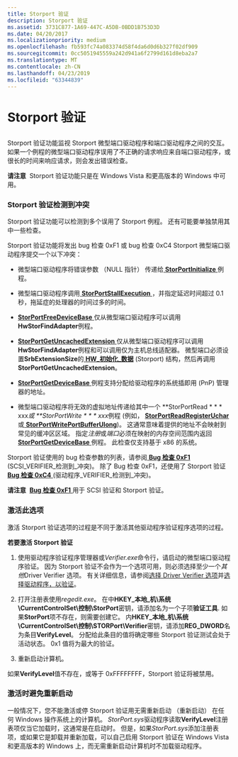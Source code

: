 ```yaml
---
title: Storport 验证
description: Storport 验证
ms.assetid: 3731C877-1A69-447C-A5DB-0BDD1B753D3D
ms.date: 04/20/2017
ms.localizationpriority: medium
ms.openlocfilehash: fb593fc74a083374d58f4da6d0d6b327f02df909
ms.sourcegitcommit: 0cc5051945559a242d941a6f2799d161d8eba2a7
ms.translationtype: MT
ms.contentlocale: zh-CN
ms.lasthandoff: 04/23/2019
ms.locfileid: "63344839"
---
```

# <a name="storport-verification"></a>Storport 验证


## <span id="ddk_storport_verification_tools"></span><span id="DDK_STORPORT_VERIFICATION_TOOLS"></span>


Storport 验证功能监视 Storport 微型端口驱动程序和端口驱动程序之间的交互。 如果一个例程的微型端口驱动程序误用了不正确的请求响应来自端口驱动程序，或很长的时间来响应请求，则会发出错误检查。

**请注意**  Storport 验证功能只是在 Windows Vista 和更高版本的 Windows 中可用。

 

### <a name="span-idviolationsdetectedbystorportverificationspanspan-idviolationsdetectedbystorportverificationspanviolations-detected-by-storport-verification"></a><span id="violations_detected_by_storport_verification"></span><span id="VIOLATIONS_DETECTED_BY_STORPORT_VERIFICATION"></span>Storport 验证检测到冲突

Storport 验证功能可以检测到多个误用了 Storport 例程。 还有可能要单独禁用其中一些检查。

Storport 验证功能将发出 bug 检查 0xF1 或 bug 检查 0xC4 Storport 微型端口驱动程序提交一个以下冲突：

-   微型端口驱动程序将错误参数 （NULL 指针） 传递给[ **StorPortInitialize** ](https://msdn.microsoft.com/library/windows/hardware/ff567108)例程。

-   微型端口驱动程序调用[ **StorPortStallExecution** ](https://msdn.microsoft.com/library/windows/hardware/ff567508) ，并指定延迟时间超过 0.1 秒，拖延症的处理器的时间过多的时间。

-   [**StorPortFreeDeviceBase** ](https://msdn.microsoft.com/library/windows/hardware/ff567061)仅从微型端口驱动程序可以调用**HwStorFindAdapter**例程。

-   [**StorPortGetUncachedExtension** ](https://msdn.microsoft.com/library/windows/hardware/ff567103)仅从微型端口驱动程序可以调用**HwStorFindAdapter**例程和可以调用仅为主机总线适配器。 微型端口必须设置**SrbExtensionSize**的[ **HW\_初始化\_数据**](https://msdn.microsoft.com/library/windows/hardware/ff557459) (Storport) 结构，然后再调用**StorPortGetUncachedExtension**。

-   [ **StorPortGetDeviceBase** ](https://msdn.microsoft.com/library/windows/hardware/ff567080)例程支持分配给驱动程序的系统插即用 (PnP) 管理器的地址。

-   微型端口驱动程序将无效的虚拟地址传递给其中一个 **StorPortRead * * * xxx*或 **StorPortWrite * * * xxx*例程 (例如， [ **StorPortReadRegisterUchar** ](https://msdn.microsoft.com/library/windows/hardware/ff567483)或[ **StorPortWritePortBufferUlong**](https://msdn.microsoft.com/library/windows/hardware/ff567517))。 这通常意味着提供的地址不会映射到常见的缓冲区区域。 指定*注册*或*端口*必须在映射的内存空间范围内返回[ **StorPortGetDeviceBase** ](https://msdn.microsoft.com/library/windows/hardware/ff567080)例程。 此检查仅支持基于 x86 的系统。

Storport 验证使用的 bug 检查参数的列表，请参阅[ **Bug 检查 0xF1** ](https://msdn.microsoft.com/library/windows/hardware/ff560365) (SCSI\_VERIFIER\_检测到\_冲突)。 除了 Bug 检查 0xF1，还使用了 Storport 验证[ **Bug 检查 0xC4** ](https://msdn.microsoft.com/library/windows/hardware/ff560187) (驱动程序\_VERIFIER\_检测到\_冲突)。

**请注意**  [**Bug 检查 0xF1** ](https://msdn.microsoft.com/library/windows/hardware/ff560365)用于 SCSI 验证和 Storport 验证。

 

### <a name="span-idactivatingthisoptionspanspan-idactivatingthisoptionspanactivating-this-option"></a><span id="activating_this_option"></span><span id="ACTIVATING_THIS_OPTION"></span>激活此选项

激活 Storport 验证选项的过程是不同于激活其他驱动程序验证程序选项的过程。

**若要激活 Storport 验证**

1.  使用驱动程序验证程序管理器或*Verifier.exe*命令行，请启动的微型端口驱动程序验证。 因为 Storport 验证不会作为一个选项可用，则必须选择至少一个*其他*Driver Verifier 选项。 有关详细信息，请参阅[选择 Driver Verifier 选项](selecting-driver-verifier-options.md)并[选择驱动程序，以验证](selecting-drivers-to-be-verified.md)。

2.  打开注册表使用*regedit.exe*。 在中**HKEY\_本地\_机\\系统\\CurrentControlSet\\控制\\StorPort**密钥，请添加名为一个子项**验证工具**. 如果**StorPort**项不存在，则需要创建它。 内**HKEY\_本地\_机\\系统\\CurrentControlSet\\控制\\STORPort\\Verifier**密钥，请添加**REG\_DWORD**名为条目**VerifyLevel**。 分配给此条目的值将确定哪些 Storport 验证测试会处于活动状态。 0x1 值将为最大的验证。

3.  重新启动计算机。

如果**VerifyLevel**值不存在，或等于 0xFFFFFFFF，Storport 验证将被禁用。

### <a name="span-idactivatingwithoutrebootingspanspan-idactivatingwithoutrebootingspanactivating-without-rebooting"></a><span id="activating_without_rebooting"></span><span id="ACTIVATING_WITHOUT_REBOOTING"></span>激活时避免重新启动

一般情况下，您不能激活或停 Storport 验证用无需重新启动 （重新启动） 在任何 Windows 操作系统上的计算机。 *StorPort.sys*驱动程序读取**VerifyLevel**注册表项仅当它加载时，这通常是在启动时。 但是，如果*StorPort.sys*添加注册表项，或如果它是卸载并重新加载，可以自己启用 Storport 验证在 Windows Vista 和更高版本的 Windows 上，而无需重新启动计算机时不加载驱动程序。

 

 





